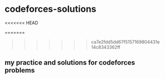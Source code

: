 # codeforces-solutions
<<<<<<< HEAD

=======
>>>>>>> ca7e2fdd5dd67f5157169804431e14c8343362ff
## my practice and solutions for codeforces problems
